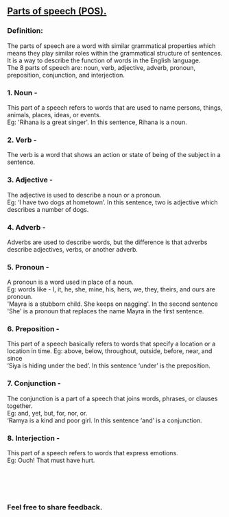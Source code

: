 ## [Parts of speech (POS).](https://prayuja-teli.github.io/Blog/Speech)<br/>    

### Definition:<br/> 
The parts of speech are a word with similar grammatical properties which means they play similar roles within the grammatical structure of sentences.<br/>
It is a way to describe the function of words in the English language.<br/>
The 8 parts of speech are: noun, verb, adjective, adverb, pronoun, preposition, conjunction, and interjection.<br/> 

### 1. Noun - <br/> 
This part of a speech refers to words that are used to name persons, things, animals, places, ideas, or events.<br/>
Eg: 'Rihana is a great singer'. In this sentence, Rihana is a noun.<br/>

### 2. Verb - <br/>    
The verb is a word that shows an action or state of being of the subject in a sentence.<br/>

### 3. Adjective - <br/>    
The adjective is used to describe a noun or a pronoun.<br/>
Eg: ‘I have two dogs at hometown’. In this sentence, two is adjective which describes a number of dogs.<br/>

### 4. Adverb - <br/>    
Adverbs are used to describe words, but the difference is that adverbs describe adjectives, verbs, or another adverb.<br/>

### 5. Pronoun - <br/> 
A pronoun is a word used in place of a noun.<br/>
Eg: words like - I, it, he, she, mine, his, hers, we, they, theirs, and ours are pronoun.<br/>
'Mayra is a stubborn child. She keeps on nagging'. In the second sentence 'She' is a pronoun that replaces the name Mayra in the first sentence.<br/>

### 6. Preposition - <br/>    
This part of a speech basically refers to words that specify a location or a location in time.
Eg: above, below, throughout, outside, before, near, and since<br/>
‘Siya is hiding under the bed’. In this sentence ‘under’ is the preposition.<br/>

### 7. Conjunction - <br/>    
The conjunction is a part of a speech that joins words, phrases, or clauses together.<br/>
Eg:  and, yet, but, for, nor, or. <br/>
‘Ramya is a kind and poor girl. In this sentence ‘and’ is a conjunction.<br/>

### 8. Interjection - <br/>    
This part of a speech refers to words that express emotions.<br/>
Eg: Ouch! That must have hurt.<br/><br/><br/><br/><br/>


### Feel free to share feedback.


